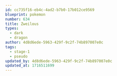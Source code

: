 ```yaml
---
id: cc735f16-eb4c-4ad2-b7b0-17b012ce9569
blueprint: pokemon
number: 634
title: Zweilous
types:
  - dark
  - dragon
author: 4d8d6ede-5963-429f-9c2f-74b897007e0c
tags:
  - stage-1
  - pseudo
updated_by: 4d8d6ede-5963-429f-9c2f-74b897007e0c
updated_at: 1716511699
---
```

